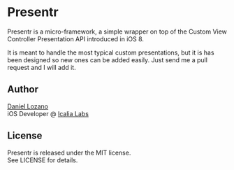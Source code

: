 # Presentr

Presentr is a micro-framework, a simple wrapper on top of the Custom View Controller Presentation API introduced in iOS 8.

It is meant to handle the most typical custom presentations, but it is has been designed so new ones can be added easily.
Just send me a pull request and I will add it.

## Author
[Daniel Lozano](http://danielozano.com) <br>
iOS Developer @ [Icalia Labs](http://www.icalialabs.com)

## License
Presentr is released under the MIT license.  
See LICENSE for details.
